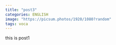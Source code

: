 ```yaml
---
title: "post3"
categories: ENGLISH
image: "https://picsum.photos/1920/1080?random"
tags: voca
---
```


this is post1
